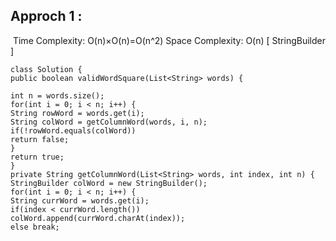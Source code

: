 ## Approch 1 :
​
Time Complexity: O(n)×O(n)=O(n^2)
Space Complexity: O(n) [ StringBuilder ]
​
```
class Solution {
public boolean validWordSquare(List<String> words) {
​
int n = words.size();
for(int i = 0; i < n; i++) {
String rowWord = words.get(i);
String colWord = getColumnWord(words, i, n);
if(!rowWord.equals(colWord))
return false;
}
return true;
}
private String getColumnWord(List<String> words, int index, int n) {
StringBuilder colWord = new StringBuilder();
for(int i = 0; i < n; i++) {
String currWord = words.get(i);
if(index < currWord.length())
colWord.append(currWord.charAt(index));
else break;